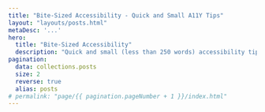 ```yaml
---
title: "Bite-Sized Accessibility - Quick and Small A11Y Tips"
layout: "layouts/posts.html"
metaDesc: '...'
hero:
  title: "Bite-Sized Accessibility"
  description: "Quick and small (less than 250 words) accessibility tips for the one who's in a rush or just one to learn something new."
pagination:
  data: collections.posts
  size: 2
  reverse: true
  alias: posts
# permalink: "page/{{ pagination.pageNumber + 1 }}/index.html"
---
```

